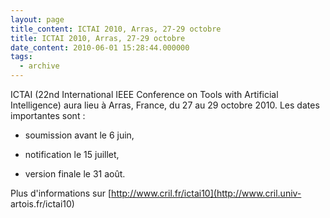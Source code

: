 ```yaml
---
layout: page
title_content: ICTAI 2010, Arras, 27-29 octobre
title: ICTAI 2010, Arras, 27-29 octobre
date_content: 2010-06-01 15:28:44.000000
tags:
  - archive
---
```

ICTAI (22nd International IEEE Conference on Tools with Artificial
Intelligence) aura lieu à Arras, France, du 27 au 29 octobre 2010. Les dates
importantes sont :





  * soumission avant le 6 juin,


  * notification le 15 juillet,


  * version finale le 31 août.




Plus d'informations sur [http://www.cril.fr/ictai10](http://www.cril.univ-
artois.fr/ictai10)





  



